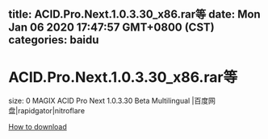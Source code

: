 
title: ACID.Pro.Next.1.0.3.30_x86.rar等
date: Mon Jan 06 2020 17:47:57 GMT+0800 (CST)    
categories: baidu
---

# ACID.Pro.Next.1.0.3.30_x86.rar等
size: 0
 MAGIX ACID Pro Next 1.0.3.30 Beta Multilingual |百度网盘|rapidgator|nitroflare
 

[How to download](https://bpcam.bemobtrk.com/go/2ceec3aa-1ca2-46d6-b9ff-aaa5c184517c?jno=3636)